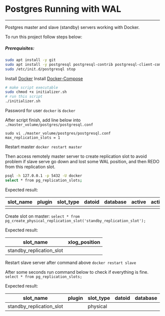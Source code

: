 # Postgres Running with WAL

---

Postgres master and slave (standby) servers working with Docker.

To run this project follow steps below:

##### Prerequisites:

```bash
sudo apt install -y git
sudo apt install -y postgresql postgresql-contrib postgresql-client-common
sudo /etc/init.d/postgresql stop
```

Install [Docker](https://www.digitalocean.com/community/tutorials/como-instalar-e-usar-o-docker-no-ubuntu-18-04-pt)
Install [Docker-Compose](https://docs.docker.com/compose/install/)

```bash
# make script executable
sudo chmod +x initializer.sh
# run this script
./initializer.sh
```

Password for user `docker` is `docker`

After script finish, add line below into `./master_volume/postgres/postgresql.conf`

```
sudo vi ./master_volume/postgres/postgresql.conf
max_replication_slots = 1
```

Restart master `docker restart master`

Then access remotely master server to create replication slot to avoid problem if slave serve go down and lost some WAL position, and then REDO from this replication slot.
```bash
psql -h 127.0.0.1 -p 5432 -U docker
select * from pg_replication_slots;
```

Expected result:

slot_name | plugin | slot_type | datoid | database | active | active_pid | xmin | catalog_xmin | restart_lsn 
-----------|--------|-----------|--------|----------|--------|------------|------|--------------|-------------
|||||||||

Create slot on master:
`select * from pg_create_physical_replication_slot('standby_replication_slot');`

Expected result:

slot_name         | xlog_position 
--------------------------|---------------
standby_replication_slot | 

Restart slave server after command above `docker restart slave`

After some seconds run command below to check if everything is fine.
`select * from pg_replication_slots;`

Expected result:

slot_name         | plugin | slot_type | datoid | database | active | active_pid | xmin | catalog_xmin | restart_lsn 
--------------------------|--------|-----------|--------|----------|--------|------------|------|--------------|-------------
standby_replication_slot |        | physical  |        |          | t      |         44 |      |              | 0/3000108
